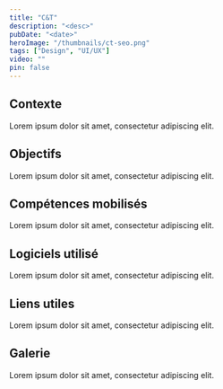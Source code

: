 ```yaml
---
title: "C&T"
description: "<desc>"
pubDate: "<date>"
heroImage: "/thumbnails/ct-seo.png"
tags: ["Design", "UI/UX"]
video: ""
pin: false
---
```


<div>
    <h2>Contexte</h2>
    <p>Lorem ipsum dolor sit amet, consectetur adipiscing elit.</p>
</div>

<div>
    <h2>Objectifs</h2>
    <p>Lorem ipsum dolor sit amet, consectetur adipiscing elit.</p>
</div>

<div>
    <h2>Compétences mobilisés</h2>
    <p>Lorem ipsum dolor sit amet, consectetur adipiscing elit.</p>
</div>

<div>
    <h2>Logiciels utilisé</h2>
    <p>Lorem ipsum dolor sit amet, consectetur adipiscing elit.</p>
</div>


<div>
    <h2>Liens utiles</h2>
    <p>Lorem ipsum dolor sit amet, consectetur adipiscing elit.</p>
</div>

<div>
    <h2>Galerie</h2>
    <p>Lorem ipsum dolor sit amet, consectetur adipiscing elit.</p>
</div>
